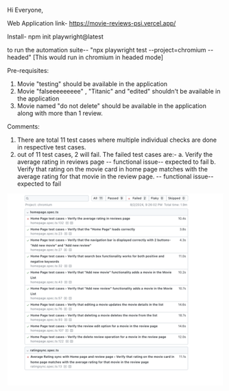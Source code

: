 Hi Everyone,

Web Application link- https://movie-reviews-psi.vercel.app/

Install- npm init playwright@latest


to run the automation suite-- "npx playwright test --project=chromium --headed"  [This would run in chromium in headed mode]

Pre-requisites:

1. Movie "testing" should be available in the application
2. Movie "falseeeeeeeee" , "Titanic" and "edited" shouldn't be available in the application
3. Movie named "do not delete" should be available in the application along with more than 1 review.

Comments:
1. There are total 11 test cases where multiple individual checks are done in respective test cases.
2. out of 11 test cases, 2 will fail. The failed test cases are:-
    a. Verify the average rating in reviews page -- functional issue-- expected to fail
    b. Verify that rating on the movie card in home page matches with the average rating for that movie in the review page. -- functional issue-- expected to fail

![Alt text](image.png)